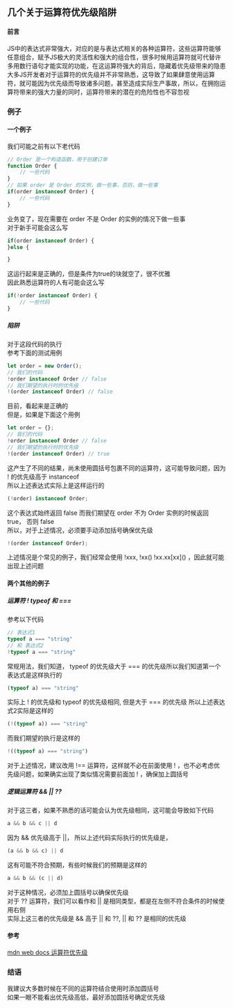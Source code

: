 ## 几个关于运算符优先级陷阱

#### 前言
JS中的表达式非常强大，对应的是与表达式相关的各种运算符，这些运算符能够任意组合，赋予JS极大的灵活性和强大的组合性，很多时候用运算符就可代替许多用数行语句才能实现的功能，在这运算符强大的背后，隐藏着优先级带来的隐患  
大多JS开发者对于运算符的优先级并不非常熟悉，这导致了如果肆意使用运算符，就可能因为优先级而导致诸多问题，甚至造成实际生产事故，所以，在拥抱运算符带来的强大力量的同时，运算符带来的潜在的危险性也不容忽视

### 例子
#### 一个例子
我们可能之前有以下老代码
```javascript
// Order 是一个构造函数，用于创建订单
function Order {
    // 一些代码
}
// 如果 order 是 Order 的实例，做一些事，否则，做一些事
if(order instanceof Order) {
    // 一些代码
}
```
业务变了，现在需要在 order 不是 Order 的实例的情况下做一些事  
对于新手可能会这么写
```javascript
if(order instanceof Order) {
}else {

}
```
这运行起来是正确的，但是条件为true的块就空了，很不优雅  
因此熟悉运算符的人有可能会这么写
```javascript
if(!order instanceof Order) {
    // 一些代码
}
```
##### 陷阱
对于这段代码的执行  
参考下面的测试用例
```javascript
let order = new Order();
// 我们的代码
!order instanceof Order // false
// 我们期望的执行时的优先级
!(order instanceof Order) // false
```
目前，看起来是正确的  
但是，如果是下面这个用例  
```javascript
let order = {};
// 我们的代码
!order instanceof Order // false
// 我们期望的执行时的优先级
!(order instanceof Order) // true
```
这产生了不同的结果，尚未使用圆括号包裹不同的运算符，这可能导致问题，因为 ! 的优先级高于 instanceof  
所以上述表达式实际上是这样运行的
```javascript
(!order) instanceof Order;
```
这个表达式始终返回 false
而我们期望在 order 不为 Order 实例的时候返回 true， 否则 false  
所以，对于上述情况，必须要手动添加括号确保优先级  
```javascript
!(order instanceof Order);
```
上述情况是个常见的例子，我们经常会使用 !xxx, !xx() !xx.xx\[xx]() ，因此就可能出现上述问题

#### 两个其他的例子
##### 运算符 ! typeof 和 ===
参考以下代码
```javascript
// 表达式1
typeof a === "string"
// 和 表达式2
!typeof a === "string"
```
常规用法，我们知道， typeof 的优先级大于 === 的优先级所以我们知道第一个表达式是这样执行的
```javascript
(typeof a) === "string"
```
实际上 ! 的优先级和 typeof 的优先级相同, 但是大于 === 的优先级
所以上述表达式2实际是这样的
```javascript
(!(typeof a)) === "string"
```
而我们期望的执行是这样的
```javascript
!((typeof a) === "string")
```
对于上述情况，建议改用 !== 运算符，这样就不必在前面使用 ! ，也不必考虑优先级问题，如果确实出现了类似情况需要前面加 ! ，确保加上圆括号
##### 逻辑运算符 && || ??  
对于这三者，如果不熟悉的话可能会认为优先级相同，这可能会导致如下代码
```javascript
a && b && c || d
```
因为 && 优先级高于 ||， 所以上述代码实际执行的优先级是，
```javascript
(a && b && c) || d
```
这有可能不符合预期，有些时候我们的预期是这样的
```javascript
a && b && (c || d)
```
对于这种情况，必须加上圆括号以确保优先级  
对于 ?? 运算符，我们可以看作和 || 是相同类型，都是在左侧不符合条件的时候使用右侧  
实际上这三者的优先级是 && 高于 || 和 ??, || 和 ?? 是相同的优先级

#### 参考
[mdn web docs 运算符优先级](https://developer.mozilla.org/zh-CN/docs/Web/JavaScript/Reference/Operators/Operator_Precedence#%E6%B1%87%E6%80%BB%E8%A1%A8)

### 结语
我建议大多数时候在不同的运算符结合使用时添加圆括号  
如果一眼不能看出优先级高低，最好添加圆括号确定优先级